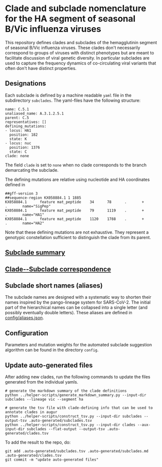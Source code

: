 # Clade and subclade nomenclature for the HA segment of seasonal B/Vic influenza viruses

This repository defines clades and subclades of the hemagglutinin segment of seasonal B/Vic influenza viruses.
These clades don't necessarily correspond to groups of viruses with distinct phenotypes but are meant to facilitate discussion of viral genetic diversity.
In particular subclades are used to capture the frequency dynamics of co-circulating viral variants that often don't have distinct properties.


## Designations

Each subclade is defined by a machine readable `yaml` file in the subdirectory `subclades`.
The yaml-files have the following structure:
```
name: C.5.1
unaliased_name: A.3.1.2.5.1
parent: C.5
representatives: []
defining_mutations:
- locus: HA1
  position: 182
  state: K
- locus: nuc
  position: 1376
  state: C
clade: none
```
The field `clade` is set to `none` when no clade corresponds to the branch demarcating the subclade.

The defining mutations are relative using nucleotide and HA coordinates defined in
```
##gff-version 3
##sequence-region KX058884.1 1 1885
KX058884.1      feature mat_peptide    34      78      .       +       .       name="SigPep"
KX058884.1      feature mat_peptide    79      1119    .       +       .       name="HA1"
KX058884.1      feature mat_peptide    1120    1788    .       +       .       name="HA2"
```
Note that these defining mutations are not exhaustive. They represent a genotypic constellation sufficient to distinguish the clade from its parent.

## [Subclade summary](.auto-generated/subclades.md)

## [Clade--Subclade correspondence](.auto-generated/subclades.md#clade----subclade-correspondence)

## Subclade short names (aliases)
The subclade names are designed with a systematic way to shorten their names inspired by the pango-lineage system for SARS-CoV-2.
The initial part of the hierarchical names can be collapsed into a single letter (and possibly eventually double letters).
These aliases are defined in [config/aliases.json](config/aliases.json).


## Configuration
Parameters and mutation weights for the automated subclade suggestion algorithm can be found in the directory `config`.

## Update auto-generated files
After adding new clades, run the following commands to update the files generated from the individual yamls.
```
# generate the markdown summary of the clade definitions
python ../helper-scripts/generate_markdown_summary.py --input-dir subclades --lineage vic --segment ha

# generate the tsv file with clade-defining info that can be used to annotate clades in augur
python ../helper-scripts/construct_tsv.py --input-dir subclades --output-tsv .auto-generated/subclades.tsv
python ../helper-scripts/construct_tsv.py --input-dir clades --aux-input-dir subclades --flat-output --output-tsv .auto-generated/clades.tsv
```
To add the result to the repo, do:
```
git add .auto-generated/subclades.tsv .auto-generated/subclades.md .auto-generated/clades.tsv
git commit -m "update auto-generated files"
```

